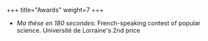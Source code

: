 +++
title="Awards"
weight=7
+++

- _Ma thèse en 180 secondes_: French-speaking contest of popular science. Université de Lorraine's 2nd price
